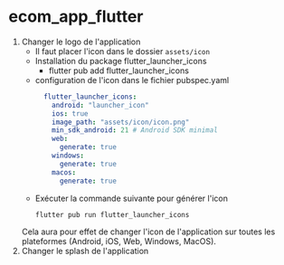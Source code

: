 # ecom_app_flutter

1. Changer le logo de l'application
    - Il faut placer l'icon dans le dossier `assets/icon`
    - Installation du package flutter_launcher_icons
      - flutter pub add flutter_launcher_icons
    - configuration de l'icon dans le fichier pubspec.yaml
        ```yaml
          flutter_launcher_icons:
            android: "launcher_icon"
            ios: true
            image_path: "assets/icon/icon.png"
            min_sdk_android: 21 # Android SDK minimal
            web:
              generate: true
            windows:
              generate: true
            macos:
              generate: true
        ```
    - Exécuter la commande suivante pour générer l'icon
      ```bash
      flutter pub run flutter_launcher_icons
      ```
   Cela aura pour effet de changer l'icon de l'application sur toutes les plateformes (Android, iOS, Web, Windows, MacOS).
2. Changer le splash de l'application